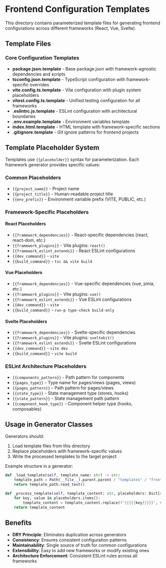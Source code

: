 # Frontend Configuration Templates

This directory contains parameterized template files for generating frontend configurations across different frameworks (React, Vue, Svelte).

## Template Files

### Core Configuration Templates

- **package.json.template** - Base package.json with framework-agnostic dependencies and scripts
- **tsconfig.json.template** - TypeScript configuration with framework-specific overrides
- **vite.config.ts.template** - Vite configuration with plugin system placeholders
- **vitest.config.ts.template** - Unified testing configuration for all frameworks
- **.eslintrc.js.template** - ESLint configuration with architectural boundaries
- **.env.example.template** - Environment variables template
- **index.html.template** - HTML template with framework-specific sections
- **.gitignore.template** - Git ignore patterns for frontend projects

## Template Placeholder System

Templates use `{{placeholder}}` syntax for parameterization. Each framework generator provides specific values:

### Common Placeholders

- `{{project_name}}` - Project name
- `{{project_title}}` - Human-readable project title
- `{{env_prefix}}` - Environment variable prefix (VITE, PUBLIC, etc.)

### Framework-Specific Placeholders

#### React Placeholders
- `{{framework_dependencies}}` - React-specific dependencies (react, react-dom, etc.)
- `{{framework_plugins}}` - Vite plugins: `react()`
- `{{framework_eslint_extends}}` - React ESLint configurations
- `{{dev_command}}` - `vite`
- `{{build_command}}` - `tsc && vite build`

#### Vue Placeholders
- `{{framework_dependencies}}` - Vue-specific dependencies (vue, pinia, etc.)
- `{{framework_plugins}}` - Vite plugins: `vue()`
- `{{framework_eslint_extends}}` - Vue ESLint configurations
- `{{dev_command}}` - `vite`
- `{{build_command}}` - `run-p type-check build-only`

#### Svelte Placeholders
- `{{framework_dependencies}}` - Svelte-specific dependencies
- `{{framework_plugins}}` - Vite plugins: `sveltekit()`
- `{{framework_eslint_extends}}` - Svelte ESLint configurations
- `{{dev_command}}` - `vite dev`
- `{{build_command}}` - `vite build`

### ESLint Architecture Placeholders

- `{{components_pattern}}` - Path pattern for components
- `{{pages_type}}` - Type name for pages/views (pages, views)
- `{{pages_pattern}}` - Path pattern for pages/views
- `{{state_type}}` - State management type (stores, hooks)
- `{{state_pattern}}` - State management path pattern
- `{{component_hook_type}}` - Component helper type (hooks, composables)

## Usage in Generator Classes

Generators should:

1. Load template files from this directory
2. Replace placeholders with framework-specific values
3. Write the processed templates to the target project

Example structure in a generator:

```python
def _load_template(self, template_name: str) -> str:
    template_path = Path(__file__).parent.parent / "templates" / "frontend" / template_name
    return template_path.read_text()

def _process_template(self, template_content: str, placeholders: Dict[str, str]) -> str:
    for key, value in placeholders.items():
        template_content = template_content.replace(f"{{{{{key}}}}}", value)
    return template_content
```

## Benefits

- **DRY Principle**: Eliminates duplication across generators
- **Consistency**: Ensures consistent configuration patterns
- **Maintainability**: Single source of truth for common configurations  
- **Extensibility**: Easy to add new frameworks or modify existing ones
- **Architecture Enforcement**: Consistent ESLint rules across all frameworks